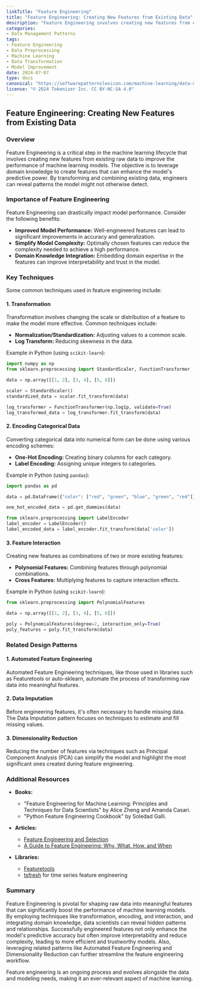 ```yaml
---
linkTitle: "Feature Engineering"
title: "Feature Engineering: Creating New Features from Existing Data"
description: "Feature Engineering involves creating new features from existing data to improve the performance of machine learning models by leveraging domain knowledge and understanding of the data."
categories:
- Data Management Patterns
tags:
- Feature Engineering
- Data Preprocessing
- Machine Learning
- Data Transformation
- Model Improvement
date: 2024-07-07
type: docs
canonical: "https://softwarepatternslexicon.com/machine-learning/data-management-patterns/data-preprocessing/feature-engineering"
license: "© 2024 Tokenizer Inc. CC BY-NC-SA 4.0"
---
```


## Feature Engineering: Creating New Features from Existing Data

### Overview

Feature Engineering is a critical step in the machine learning lifecycle that involves creating new features from existing raw data to improve the performance of machine learning models. The objective is to leverage domain knowledge to create features that can enhance the model's predictive power. By transforming and combining existing data, engineers can reveal patterns the model might not otherwise detect.

### Importance of Feature Engineering

Feature Engineering can drastically impact model performance. Consider the following benefits:
- **Improved Model Performance:** Well-engineered features can lead to significant improvements in accuracy and generalization.
- **Simplify Model Complexity:** Optimally chosen features can reduce the complexity needed to achieve a high performance.
- **Domain Knowledge Integration:** Embedding domain expertise in the features can improve interpretability and trust in the model.

### Key Techniques

Some common techniques used in feature engineering include:

#### 1. **Transformation**

Transformation involves changing the scale or distribution of a feature to make the model more effective. Common techniques include:
- **Normalization/Standardization:** Adjusting values to a common scale.
- **Log Transform:** Reducing skewness in the data.

Example in Python (using `scikit-learn`):
```python
import numpy as np
from sklearn.preprocessing import StandardScaler, FunctionTransformer

data = np.array([[1, 2], [3, 4], [5, 6]])

scaler = StandardScaler()
standardized_data = scaler.fit_transform(data)

log_transformer = FunctionTransformer(np.log1p, validate=True)
log_transformed_data = log_transformer.fit_transform(data)
```

#### 2. **Encoding Categorical Data**

Converting categorical data into numerical form can be done using various encoding schemes:
- **One-Hot Encoding:** Creating binary columns for each category.
- **Label Encoding:** Assigning unique integers to categories.

Example in Python (using `pandas`):
```python
import pandas as pd

data = pd.DataFrame({"color": ["red", "green", "blue", "green", "red"]})

one_hot_encoded_data = pd.get_dummies(data)

from sklearn.preprocessing import LabelEncoder
label_encoder = LabelEncoder()
label_encoded_data = label_encoder.fit_transform(data['color'])
```

#### 3. **Feature Interaction**

Creating new features as combinations of two or more existing features:
- **Polynomial Features:** Combining features through polynomial combinations.
- **Cross Features:** Multiplying features to capture interaction effects.

Example in Python (using `scikit-learn`):
```python
from sklearn.preprocessing import PolynomialFeatures

data = np.array([[1, 2], [3, 4], [5, 6]])

poly = PolynomialFeatures(degree=2, interaction_only=True)
poly_features = poly.fit_transform(data)
```

### Related Design Patterns

#### 1. **Automated Feature Engineering**
Automated Feature Engineering techniques, like those used in libraries such as Featuretools or auto-sklearn, automate the process of transforming raw data into meaningful features.

#### 2. **Data Imputation**
Before engineering features, it's often necessary to handle missing data. The Data Imputation pattern focuses on techniques to estimate and fill missing values.

#### 3. **Dimensionality Reduction**
Reducing the number of features via techniques such as Principal Component Analysis (PCA) can simplify the model and highlight the most significant ones created during feature engineering.

### Additional Resources

- **Books:**
  - "Feature Engineering for Machine Learning: Principles and Techniques for Data Scientists" by Alice Zheng and Amanda Casari.
  - "Python Feature Engineering Cookbook" by Soledad Galli.

- **Articles:**
  - [Feature Engineering and Selection](https://researchdata.edu.au/)
  - [A Guide to Feature Engineering: Why, What, How, and When](https://towardsdatascience.com/)

- **Libraries:**
  - [Featuretools](https://www.featuretools.com/)
  - [tsfresh](https://github.com/blue-yonder/tsfresh) for time series feature engineering

### Summary

Feature Engineering is pivotal for shaping raw data into meaningful features that can significantly boost the performance of machine learning models. By employing techniques like transformation, encoding, and interaction, and integrating domain knowledge, data scientists can reveal hidden patterns and relationships. Successfully engineered features not only enhance the model's predictive accuracy but often improve interpretability and reduce complexity, leading to more efficient and trustworthy models. Also, leveraging related patterns like Automated Feature Engineering and Dimensionality Reduction can further streamline the feature engineering workflow.

Feature engineering is an ongoing process and evolves alongside the data and modeling needs, making it an ever-relevant aspect of machine learning.
